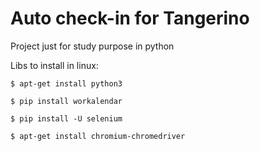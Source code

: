# Auto check-in for Tangerino
 Project just for study purpose in python


Libs to install in linux:

```
$ apt-get install python3
```
```
$ pip install workalendar
```
```
$ pip install -U selenium
```
```
$ apt-get install chromium-chromedriver
```


